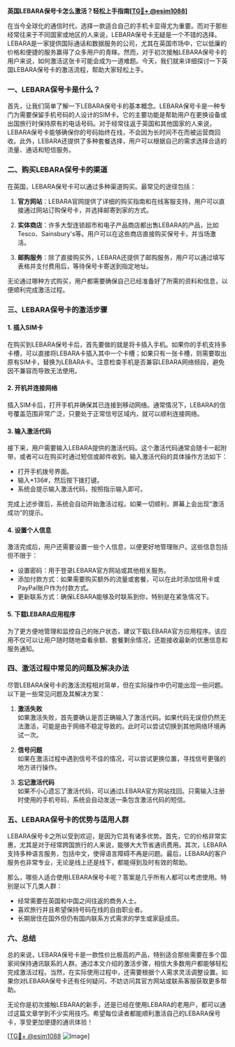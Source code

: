 **英国LEBARA保号卡怎么激活？轻松上手指南[[TG💪+ @esim1088](https://t.me/s/esim1088)]**

在当今全球化的通信时代，选择一款适合自己的手机卡显得尤为重要。而对于那些经常往来于不同国家或地区的人来说，LEBARA保号卡无疑是一个不错的选择。LEBARA是一家提供国际通话和数据服务的公司，尤其在英国市场中，它以低廉的价格和便捷的服务赢得了众多用户的青睐。然而，对于初次接触LEBARA保号卡的用户来说，如何激活这张卡可能会成为一道难题。今天，我们就来详细探讨一下英国LEBARA保号卡的激活流程，帮助大家轻松上手。

### 一、LEBARA保号卡是什么？

首先，让我们简单了解一下LEBARA保号卡的基本概念。LEBARA保号卡是一种专门为需要保留手机号码的人设计的SIM卡。它的主要功能是帮助用户在更换设备或出国旅行时保持原有的电话号码。对于经常往返于英国和其他国家的人来说，LEBARA保号卡能够确保你的号码始终在线，不会因为长时间不在而被运营商回收。此外，LEBARA还提供了多种套餐选择，用户可以根据自己的需求选择合适的流量、通话和短信服务。

### 二、购买LEBARA保号卡的渠道

在英国，LEBARA保号卡可以通过多种渠道购买。最常见的途径包括：

1. **官方网站**：LEBARA官网提供了详细的购买指南和在线客服支持，用户可以直接通过网站订购保号卡，并选择邮寄到家的方式。
   
2. **实体商店**：许多大型连锁超市和电子产品商店都出售LEBARA的产品，比如Tesco、Sainsbury's等。用户可以在这些商店直接购买保号卡，并当场激活。

3. **邮购服务**：除了直接购买外，LEBARA还提供了邮购服务，用户可以通过填写表格并支付费用后，等待保号卡寄送到指定地址。

无论通过哪种方式购买，用户都需要确保自己已经准备好了所需的资料和信息，以便顺利完成激活过程。

### 三、LEBARA保号卡的激活步骤

#### 1. 插入SIM卡

在购买到LEBARA保号卡后，首先要做的就是将卡插入手机。如果你的手机支持多卡槽，可以直接将LEBARA卡插入其中一个卡槽；如果只有一张卡槽，则需要取出原有SIM卡，替换为LEBARA卡。注意检查手机是否兼容LEBARA网络频段，避免因不兼容而导致无法使用。

#### 2. 开机并连接网络

插入SIM卡后，打开手机并确保其已连接到移动网络。通常情况下，LEBARA的信号覆盖范围非常广泛，只要处于正常信号区域内，就可以顺利连接网络。

#### 3. 输入激活代码

接下来，用户需要输入LEBARA提供的激活代码。这个激活代码通常会随卡一起附带，或者可以在购买时通过短信或邮件收到。输入激活代码的具体操作方法如下：

- 打开手机拨号界面。
- 输入*136#，然后按下拨打键。
- 系统会提示输入激活代码，按照指示输入即可。

完成上述步骤后，系统会自动开始激活过程。如果一切顺利，屏幕上会出现“激活成功”的提示。

#### 4. 设置个人信息

激活完成后，用户还需要设置一些个人信息，以便更好地管理账户。这些信息包括但不限于：

- 设置密码：用于登录LEBARA官方网站或其他相关服务。
- 添加付款方式：如果需要购买额外的流量或套餐，可以在此时添加信用卡或PayPal账户作为付款方式。
- 更新联系方式：确保LEBARA能够及时联系到你，特别是在紧急情况下。

#### 5. 下载LEBARA应用程序

为了更方便地管理和监控自己的账户状态，建议下载LEBARA官方应用程序。该应用不仅可以让用户随时随地查看余额、套餐剩余情况，还能接收最新的优惠信息和服务通知。

### 四、激活过程中常见的问题及解决办法

尽管LEBARA保号卡的激活流程相对简单，但在实际操作中仍可能出现一些问题。以下是一些常见问题及其解决方案：

1. **激活失败**  
   如果激活失败，首先要确认是否正确输入了激活代码。如果代码无误但仍然无法激活，可能是由于网络不稳定导致的。此时可以尝试切换到其他网络环境再试一次。

2. **信号问题**  
   如果在激活过程中遇到信号不佳的情况，可以尝试更换位置，寻找信号更强的地方进行操作。

3. **忘记激活代码**  
   如果不小心遗忘了激活代码，可以通过LEBARA官方网站找回。只需输入注册时使用的手机号码，系统会自动发送一条包含激活代码的短信。

### 五、LEBARA保号卡的优势与适用人群

LEBARA保号卡之所以受到欢迎，是因为它具有诸多优势。首先，它的价格非常实惠，尤其是对于经常跨国旅行的人来说，能够大大节省通讯费用。其次，LEBARA支持多种语言服务，包括中文，使得语言障碍不再是问题。最后，LEBARA的客户服务也非常专业，无论是线上还是线下，都能得到及时有效的帮助。

那么，哪些人适合使用LEBARA保号卡呢？答案是几乎所有人都可以考虑使用。特别是以下几类人群：

- 经常需要在英国和中国之间往返的商务人士。
- 喜欢旅行并且希望保持号码在线的自由职业者。
- 长期居住在国外但仍有国内联系方式需求的学生或家庭成员。

### 六、总结

总的来说，LEBARA保号卡是一款性价比极高的产品，特别适合那些需要在多个国家间保持通讯联系的人群。通过本文介绍的激活步骤，相信大多数用户都能够轻松完成激活过程。当然，在实际使用过程中，还需要根据个人需求灵活调整设置。如果你对LEBARA保号卡还有任何疑问，不妨访问其官方网站或联系客服获取更多帮助。

无论你是初次接触LEBARA的新手，还是已经在使用LEBARA的老用户，都可以通过这篇文章学到不少实用技巧。希望每位读者都能顺利激活自己的LEBARA保号卡，享受更加便捷的通讯体验！

[[TG💪+ @esim1088](https://t.me/s/esim1088) ![Image](https://i.postimg.cc/4NQfJmqS/Snipaste-2025-05-13-00-14-12.png)]